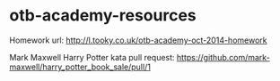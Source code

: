 otb-academy-resources
=====================
Homework url: http://l.tooky.co.uk/otb-academy-oct-2014-homework

Mark Maxwell Harry Potter kata pull request: https://github.com/mark-maxwell/harry_potter_book_sale/pull/1
